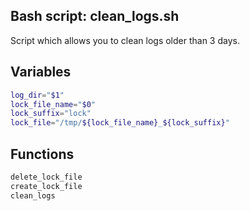 ## Bash script: clean_logs.sh

Script which allows you to clean logs older than 3 days.

## Variables
````bash
log_dir="$1"
lock_file_name="$0"
lock_suffix="lock"
lock_file="/tmp/${lock_file_name}_${lock_suffix}"
````

## Functions
````bash
delete_lock_file
create_lock_file
clean_logs
````

